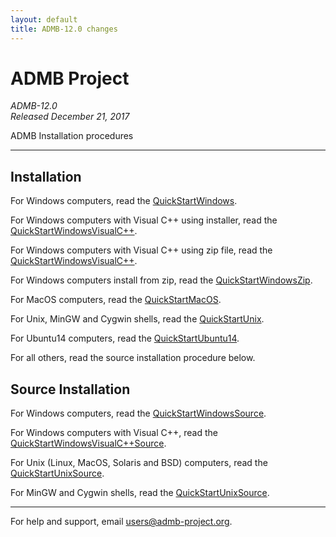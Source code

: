 ```yaml
---
layout: default
title: ADMB-12.0 changes
---
```


ADMB Project  
============
*ADMB-12.0*  
*Released December 21, 2017*  

ADMB Installation procedures

---

Installation
------------

For Windows computers, read the [QuickStartWindows](QuickStartWindows.html).  

For Windows computers with Visual C++ using installer, read the [QuickStartWindowsVisualC++](QuickStartVisualC.html).  

For Windows computers with Visual C++ using zip file, read the [QuickStartWindowsVisualC++](QuickStartVisualCZip.html).  

For Windows computers install from zip, read the [QuickStartWindowsZip](QuickStartWindowsZip.html).  

For MacOS computers, read the [QuickStartMacOS](QuickStartMacOS.html).

For Unix, MinGW and Cygwin shells, read the [QuickStartUnix](QuickStartUnix.html).

For Ubuntu14 computers, read the [QuickStartUbuntu14](QuickStartUbuntu14.html).

For all others, read the source installation procedure below.


Source Installation
-------------------

For Windows computers, read the [QuickStartWindowsSource](QuickStartWindowsSource.html).  

For Windows computers with Visual C++, read the [QuickStartWindowsVisualC++Source](QuickStartVisualCSource.html).  

For Unix (Linux, MacOS, Solaris and BSD) computers, read the [QuickStartUnixSource](QuickStartUnixSource.html).

For MinGW and Cygwin shells, read the [QuickStartUnixSource](QuickStartUnixSource.html).

---
For help and support, email <users@admb-project.org>.
